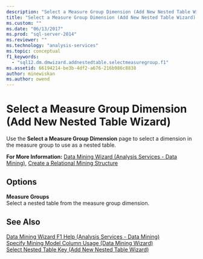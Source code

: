 ```yaml
---
description: "Select a Measure Group Dimension (Add New Nested Table Wizard)"
title: "Select a Measure Group Dimension (Add New Nested Table Wizard) | Microsoft Docs"
ms.custom: ""
ms.date: "06/13/2017"
ms.prod: "sql-server-2014"
ms.reviewer: ""
ms.technology: "analysis-services"
ms.topic: conceptual
f1_keywords: 
  - "sql12.dm.dmwizard.addnestedtable.selectmeasuregroup.f1"
ms.assetid: 66194214-be3b-4df2-a676-216b986c8838
author: minewiskan
ms.author: owend
---
```

# Select a Measure Group Dimension (Add New Nested Table Wizard)
  Use the **Select a Measure Group Dimension** page to select a dimension in the measure group to use as a nested table.  
  
 **For More Information:** [Data Mining Wizard &#40;Analysis Services - Data Mining&#41;](data-mining/data-mining-wizard-analysis-services-data-mining.md), [Create a Relational Mining Structure](data-mining/create-a-relational-mining-structure.md)  
  
## Options  
 **Measure Groups**  
 Select a nested table from the measure group dimension.  
  
## See Also  
 [Data Mining Wizard F1 Help &#40;Analysis Services - Data Mining&#41;](data-mining-wizard-f1-help-analysis-services-data-mining.md)   
 [Specify Mining Model Column Usage &#40;Data Mining Wizard&#41;](specify-mining-model-column-usage-data-mining-wizard.md)   
 [Select Nested Table Key &#40;Add New Nested Table Wizard&#41;](select-nested-table-key-add-new-nested-table-wizard.md)  
  
  
